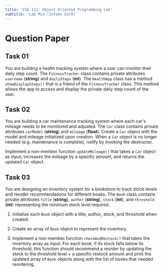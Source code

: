 ```yaml
---
title: 'CSE 112: Object Oriented Programming Lab'
subtitle: 'Lab Mid (Intake 53/9)'
---
```


# Question Paper

## Task 01

You are building a health tracking system where a user can monitor their daily step count. The `FitnessTracker` class contains private attributes `username` (**string**) and `dailySteps` (**int**). The `HealthApp` class has a method `showDisplaySteps()` that is a friend of the `FitnessTracker` class. This method allows the app to access and display the private daily step count of the user.

## Task 02

You are building a car maintenance tracking system where each car's mileage needs to be monitored and adjusted. The `Car` class contains private attributes `carModel` (**string**) and `mileage` (**float**). Create a `Car` object with the model and mileage initialized upon creation. When a `Car` object is no longer needed (e.g. maintenance is complete), notify by invoking the destructor.

Implement a non-member function `updateMileage()` that takes a `Car` object as input, increases the mileage by a specific amount, and returns the updated `Car` object.

## Task 03

You are designing an inventory system for a bookstore to track stock levels and reorder recommendations for different books. The `Book` class contains private attributes `title` (**string**), `author` (**string**), `stock` (**int**), and `threshold` (**int**) representing the minimum stock level required.

1. Initialize each `Book` object with a title, author, stock, and threshold when created.

2. Create an array of `Book` object to represent the inventory.

3. Implement a non-member function `checkAndRestock()` that takes the inventory array as input. For each book, if its stock falls below its threshold, this function should recommend a reorder by updating the stock to the threshold level + a specific restock amount and print the updated array of `Book` objects along with the list of books that needed reordering.

